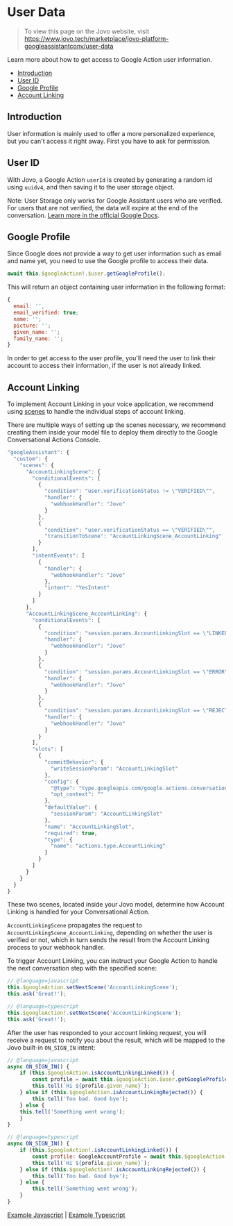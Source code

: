 # User Data

> To view this page on the Jovo website, visit https://www.jovo.tech/marketplace/jovo-platform-googleassistantconv/user-data

Learn more about how to get access to Google Action user information.

* [Introduction](#introduction)
* [User ID](#user-id)
* [Google Profile](#google-profile)
* [Account Linking](#account-linking)

## Introduction

User information is mainly used to offer a more personalized experience, but you can't access it right away. First you have to ask for permission.

## User ID

With Jovo, a Google Action `userId` is created by generating a random id using `uuidv4`, and then saving it to the user storage object.

Note: User Storage only works for Google Assistant users who are verified. For users that are not verified, the data will expire at the end of the conversation. [Learn more in the official Google Docs](https://developers.google.com/assistant/conversational/storage-user#expiration_of_user_storage_data).

## Google Profile

Since Google does not provide a way to get user information such as email and name yet, you need to use the Google profile to access their data.

```javascript
await this.$googleAction!.$user.getGoogleProfile();
```

This will return an object containing user information in the following format:

```javascript
{
  email: '',
  email_verified: true;
  name: '';
  picture: '';
  given_name: '';
  family_name: '';
}
```

In order to get access to the user profile, you'll need the user to link their account to access their information, if the user is not already linked. 

## Account Linking

To implement Account Linking in your voice application, we recommend using [scenes](https://www.jovo.tech/marketplace/jovo-platform-googleassistantconv/concepts/scenes) to handle the individual steps of account linking.

There are multiple ways of setting up the scenes necessary, we recommend creating them inside your model file to deploy them directly to the Google Conversational Actions Console.

```javascript
"googleAssistant": {
  "custom": {
    "scenes": {
      "AccountLinkingScene": {
        "conditionalEvents": [
          {
            "condition": "user.verificationStatus != \"VERIFIED\"",
            "handler": {
              "webhookHandler": "Jovo"
            }
          },
          {
            "condition": "user.verificationStatus == \"VERIFIED\"",
            "transitionToScene": "AccountLinkingScene_AccountLinking"
          }
        ],
        "intentEvents": [
          {
            "handler": {
              "webhookHandler": "Jovo"
            },
            "intent": "YesIntent"
          }
        ]
      },
      "AccountLinkingScene_AccountLinking": {
        "conditionalEvents": [
          {
            "condition": "session.params.AccountLinkingSlot == \"LINKED\"",
            "handler": {
              "webhookHandler": "Jovo"
            }
          },
          {
            "condition": "session.params.AccountLinkingSlot == \"ERROR\"",
            "handler": {
              "webhookHandler": "Jovo"
            }
          },
          {
            "condition": "session.params.AccountLinkingSlot == \"REJECTED\"",
            "handler": {
              "webhookHandler": "Jovo"
            }
          }
        ],
        "slots": [
          {
            "commitBehavior": {
              "writeSessionParam": "AccountLinkingSlot"
            },
            "config": {
              "@type": "type.googleapis.com/google.actions.conversation.v3.SignInSpec",
              "opt_context": ""
            },
            "defaultValue": {
              "sessionParam": "AccountLinkingSlot"
            },
            "name": "AccountLinkingSlot",
            "required": true,
            "type": {
              "name": "actions.type.AccountLinking"
            }
          }
        ]
      }
    }
  }
}
```

These two scenes, located inside your Jovo model, determine how Account Linking is handled for your Conversational Action.

`AccountLinkingScene` propagates the request to `AccountLinkingScene_AccountLinking`, depending on whether the user is verified or not, which in turn sends the result from the Account Linking process to your webhook handler.

To trigger Account Linking, you can instruct your Google Action to handle the next conversation step with the specified scene:

```javascript
// @language=javascript
this.$googleAction.setNextScene('AccountLinkingScene');
this.ask('Great!');

// @language=typescript
this.$googleAction!.setNextScene('AccountLinkingScene');
this.ask('Great!');
```

After the user has responded to your account linking request, you will receive a request to notify you about the result, which will be mapped to the Jovo built-in `ON_SIGN_IN` intent:

```javascript
// @language=javascript
async ON_SIGN_IN() {
	if (this.$googleAction.isAccountLinkingLinked()) {
		const profile = await this.$googleAction.$user.getGoogleProfile();
		this.tell(`Hi ${profile.given_name}`);
	} else if (this.$googleAction.isAccountLinkingRejected()) {
		this.tell('Too bad. Good bye');
	} else {
  	this.tell('Something went wrong');
	}
}

// @language=typescript
async ON_SIGN_IN() {
	if (this.$googleAction!.isAccountLinkingLinked()) {
		const profile: GoogleAccountProfile = await this.$googleAction!.$user.getGoogleProfile();
		this.tell(`Hi ${profile.given_name}`);
	} else if (this.$googleAction!.isAccountLinkingRejected()) {
		this.tell('Too bad. Good bye');
	} else {
		this.tell('Something went wrong');
	}
}
```

[Example Javascript](https://github.com/jovotech/jovo-framework/blob/master/examples/javascript/02_googleassistantconv/account-linking/) | [Example Typescript](https://github.com/jovotech/jovo-framework/blob/master/examples/typescript/02_googleassistantconv/account-linking/)
